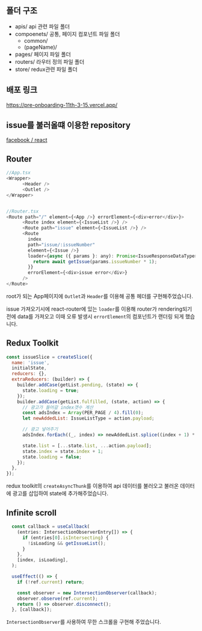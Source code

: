 ## 폴더 구조

- apis/ api 관련 파일 폴더
- compoenets/ 공통, 페이지 컴포넌트 파일 폴더
  - common/
  - (pageName)/
- pages/ 페이지 파일 폴더
- routers/ 라우터 정의 파일 폴더
- store/ redux관련 파일 폴더

## 배포 링크

https://pre-onboarding-11th-3-15.vercel.app/

## issue를 불러올떄 이용한 repository

[facebook / react](https://github.com/facebook/react/issues)

## Router

```js
//App.tsx
<Wrapper>
      <Header />
      <Outlet />
</Wrapper>


//Router.tsx
<Route path="/" element={<App />} errorElement={<div>error</div>}>
      <Route index element={<IssueList />} />
      <Route path="issue" element={<IssueList />} />
      <Route
        index
        path="issue/:issueNumber"
        element={<Issue />}
        loader={async ({ params }: any): Promise<IssueResponseDataType> => {
          return await getIssue(params.issueNumber * 1);
        }}
        errorElement={<div>issue error</div>}
      />
</Route>
```

root가 되는 App페이지에 `Outlet`과 `Header`를 이용해 공통 헤더를 구현해주었습니다.

issue 가져오기시에 react-router에 있는 `loader`를 이용해 router가 rendering되기 전에 data를 가져오고 이때 오류 발생시 `errorElement`의 컴포넌트가 랜더링 되게 했습니다.

## Redux Toolkit

```js
const issueSlice = createSlice({
  name: 'issue',
  initialState,
  reducers: {},
  extraReducers: (builder) => {
    builder.addCase(getList.pending, (state) => {
      state.loading = true;
    });
    builder.addCase(getList.fulfilled, (state, action) => {
      // 광고가 들어갈 index갯수 계산
      const adsIndex = Array(PER_PAGE / 4).fill(0);
      let newAddedList: IssueListType = action.payload;

      // 광고 넣어주기
      adsIndex.forEach((_, index) => newAddedList.splice((index + 1) * 4 + index, 0, ads(index)));

      state.list = [...state.list, ...action.payload];
      state.index = state.index + 1;
      state.loading = false;
    });
  },
});
```

redux toolkit의 `createAsyncThunk`를 이용하여 api 데이터를 불러오고 불러온 데이터에 광고를 삽입하여 state에 추가해주었습니다.

## Infinite scroll

```js
  const callback = useCallback(
    (entries: IntersectionObserverEntry[]) => {
      if (entries[0].isIntersecting) {
        !isLoading && getIssueList();
      }
    },
    [index, isLoading],
  );

  useEffect(() => {
    if (!ref.current) return;

    const observer = new IntersectionObserver(callback);
    observer.observe(ref.current);
    return () => observer.disconnect();
  }, [callback]);
```

`IntersectionObserver`를 사용하여 무한 스크롤을 구현해 주었습니다.
